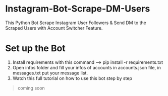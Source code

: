 # Instagram-Bot-Scrape-DM-Users
 This Python Bot Scrape Instagram User Followers & Send DM to the Scraped Users with Account Switcher Feature.
# Set up the Bot
 1. Install requirements with this command --> pip install -r requirements.txt<br>
 2. Open infos folder and fill your infos of accounts in accounts.json file, in messages.txt put your message list.<br>
 3. Watch this full tutorial on how to use this bot step by step<br>
  >coming soon
